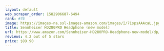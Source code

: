 ```yaml
---
layout: default 
﻿web_scraper_order: 1582906687-6494
rank: #76
image: https://images-na.ssl-images-amazon.com/images/I/71spsAAAcaL.jpg
title: Sennheiser HD280PRO Headphone (new model)
url: https://www.amazon.com/Sennheiser-HD280PRO-Headphone-new-model/dp/B00IT0IHOY/ref=zg_mw_musical-instruments_76?_encoding=UTF8&psc=1&refRID=RA0A6WJ8XR76W6MNNJHV
reviews: 4.2 out of 5 stars
price: $99.90 
---
```

